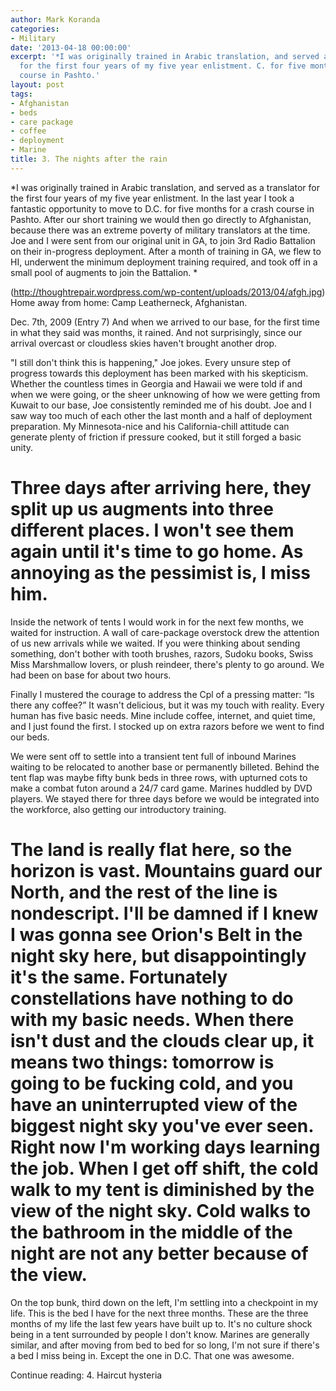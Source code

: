 ```yaml
---
author: Mark Koranda
categories:
- Military
date: '2013-04-18 00:00:00'
excerpt: '*I was originally trained in Arabic translation, and served as a translator
  for the first four years of my five year enlistment. C. for five months for a crash
  course in Pashto.'
layout: post
tags:
- Afghanistan
- beds
- care package
- coffee
- deployment
- Marine
title: 3. The nights after the rain
---
```





*I was originally trained in Arabic translation, and served as a translator for the first four years of my five year enlistment. In the last year I took a fantastic opportunity to move to D.C. for five months for a crash course in Pashto. After our short training we would then go directly to Afghanistan, because there was an extreme poverty of military translators at the time. Joe and I were sent from our original unit in GA, to join 3rd Radio Battalion on their in-progress deployment. After a month of training in GA, we flew to HI, underwent the minimum deployment training required, and took off in a small pool of augments to join the Battalion. *

(http://thoughtrepair.wordpress.com/wp-content/uploads/2013/04/afgh.jpg) Home away from home: Camp Leatherneck, Afghanistan.

Dec. 7th, 2009 (Entry 7)
And when we arrived to our base, for the first time in what they said was months, it rained. And not surprisingly, since our arrival overcast or cloudless skies haven't brought another drop.

"I still don't think this is happening," Joe jokes. Every unsure step of progress towards this deployment has been marked with his skepticism. Whether the countless times in Georgia and Hawaii we were told if and when we were going, or the sheer unknowing of how we were getting from Kuwait to our base, Joe consistently reminded me of his doubt. Joe and I saw way too much of each other the last month and a half of deployment preparation. My Minnesota-nice and his California-chill attitude can generate plenty of friction if pressure cooked, but it still forged a basic unity.

Three days after arriving here, they split up us augments into three different places. I won't see them again until it's time to go home. As annoying as the pessimist is, I miss him.
===

Inside the network of tents I would work in for the next few months, we waited for instruction. A wall of care-package overstock drew the attention of us new arrivals while we waited. If you were thinking about sending something, don't bother with tooth brushes, razors, Sudoku books, Swiss Miss Marshmallow lovers, or plush reindeer, there's plenty to go around. We had been on base for about two hours.

Finally I mustered the courage to address the Cpl of a pressing matter: “Is there any coffee?” It wasn't delicious, but it was my touch with reality. Every human has five basic needs. Mine include coffee, internet, and quiet time, and I just found the first. I stocked up on extra razors before we went to find our beds.

We were sent off to settle into a transient tent full of inbound Marines waiting to be relocated to another base or permanently billeted. Behind the tent flap was maybe fifty bunk beds in three rows, with upturned cots to make a combat futon around a 24/7 card game. Marines huddled by DVD players. We stayed there for three days before we would be integrated into the workforce, also getting our introductory training.

The land is really flat here, so the horizon is vast. Mountains guard our North, and the rest of the line is nondescript. I'll be damned if I knew I was gonna see Orion's Belt in the night sky here, but disappointingly it's the same. Fortunately constellations have nothing to do with my basic needs. When there isn't dust and the clouds clear up, it means two things: tomorrow is going to be fucking cold, and you have an uninterrupted view of the biggest night sky you've ever seen. Right now I'm working days learning the job. When I get off shift, the cold walk to my tent is diminished by the view of the night sky. Cold walks to the bathroom in the middle of the night are not any better because of the view.
===

On the top bunk, third down on the left, I'm settling into a checkpoint in my life. This is the bed I have for the next three months. These are the three months of my life the last few years have built up to. It's no culture shock being in a tent surrounded by people I don't know. Marines are generally similar, and after moving from bed to bed for so long, I'm not sure if there's a bed I miss being in. Except the one in D.C. That one was awesome.

Continue reading: 4. Haircut hysteria